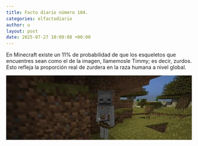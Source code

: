 ```yaml
---
title: Facto diario número 104.
categories: elfactodiario
author: u
layout: post
date: 2025-07-27 10:09:08 +00:00
---
```

En Minecraft existe un 11% de probabilidad de que los esqueletos que encuentres sean como el de la imagen, llamemosle Timmy; es decir, zurdos. Esto refleja la proporción real de zurdera en la raza humana a nivel global.

![2025_07_27_10_09_37_untitled-1.webp](assets/2025_07_27_10_09_37_untitled-1.webp)
